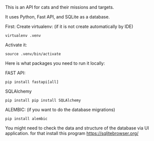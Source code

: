 This is an API for cats and their missions and targets.

It uses Python, Fast API, and SQLite as a database.

First:  Create virtualenv: (if it is not create automatically by IDE)
```
virtualenv .venv
```
Activate it:
```
source .venv/bin/activate
```

Here is what packages you need to run it locally:


FAST API: 
```
pip install fastapi[all]
```

SQLAlchemy
```
pip install pip install SQLAlchemy
```

ALEMBIC: (if you want to do the database migrations)
```
pip install alembic
```


You might need to check the data and structure of
the database via UI application.
for that install this program 
https://sqlitebrowser.org/


